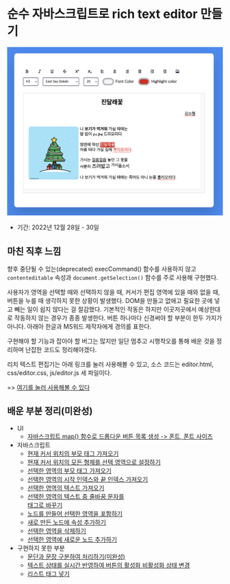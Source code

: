 # 순수 자바스크립트로 rich text editor 만들기

<img src="https://github.com/lazychoi/ankiLike/blob/main/images/Screenshot2022-12-305.05.37.png?raw=true">

- 기간: 2022년 12월 28일 - 30일

## 마친 직후 느낌

향후 중단될 수 있는(deprecated) execCommand() 함수를 사용하지 않고 `contenteditable` 속성과 `document.getSelection()` 함수를 주로 사용해 구현했다. 

사용자가 영역을 선택할 때와 선택하지 않을 때, 커서가 편집 영역에 있을 때와 없을 때, 버튼을 누를 때 생각하지 못한 상황이 발생했다. DOM을 만들고 없애고 필요한 곳에 넣고 빼는 일이 쉽지 않다는 걸 절감했다. 기본적인 작동은 하지만 이곳저곳에서 예상한대로 작동하지 않는 경우가 종종 발생한다. 버튼 하나마다 신경써야 할 부분이 한두 가지가 아니다. 아래아 한글과 MS워드 제작자에게 경의를 표한다.

구현해야 할 기능과 잡아야 할 버그는 많지만 일단 멈추고 시행착오를 통해 배운 것을 정리하며 난잡한 코드도 정리해야겠다. 

리치 텍스트 편집기는 아래 링크를 눌러 사용해볼 수 있고, 소스 코드는 editor.html, css/editor.css, js/editor.js 세 파일이다.

=> [여기를 눌러 사용해볼 수 있다](https://lazychoi.github.io/ankiLike/editor.html)

## 배운 부분 정리(미완성)

- UI
  - [자바스크립트 map() 함수로 드롭다운 버튼 목록 생성 -> 폰트, 폰트 사이즈](#)
- 자바스크립트
  - [현재 커서 위치의 부모 태그 가져오기](#)
  - [현재 커서 위치의 모든 형제를 선택 영역으로 설정하기](#)
  - [선택한 영역의 부모 태그 가져오기](#)
  - [선택한 영역의 시작 인덱스와 끝 인덱스 가져오기](#)
  - [선택한 영역의 텍스트 가져오기](#)
  - [선택한 영역의 텍스트 중 줄바꿈 문자를 <br> 태그로 바꾸기](#)
  - [노드를 만들어 선택한 영역을 포함하기](#)
  - [새로 만든 노드에 속성 추가하기](#)
  - [선택한 영역을 삭제하기](#)
  - [선택한 영역에 새로운 노드 추가하기](#)
- 구현하지 못한 부분 
  - [문단과 문장 구분하여 처리하기(미완성)](#)
  - [텍스트 상태를 실시간 반영하여 버튼의 활성화 비활성화 상태 변경](#)
  - [리스트 태그 넣기](#)
  
 
